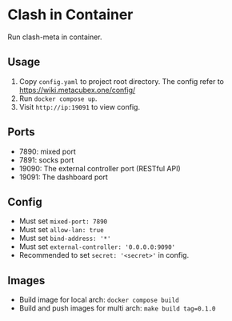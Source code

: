 # Clash in Container

Run clash-meta in container.

## Usage

1. Copy `config.yaml` to project root directory. The config refer to https://wiki.metacubex.one/config/
2. Run `docker compose up`.
3. Visit `http://ip:19091` to view config.

## Ports

- 7890: mixed port
- 7891: socks port
- 19090: The external controller port (RESTful API)
- 19091: The dashboard port

## Config

- Must set `mixed-port: 7890`
- Must set `allow-lan: true`
- Must set `bind-address: '*'`
- Must set `external-controller: '0.0.0.0:9090'`
- Recommended to set `secret: '<secret>'` in config.

## Images

- Build image for local arch: `docker compose build`
- Build and push images for multi arch: `make build tag=0.1.0`
